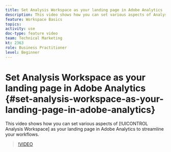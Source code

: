 ```yaml
---
title: Set Analysis Workspace as your landing page in Adobe Analytics
description: This video shows how you can set various aspects of Analysis Workspace as your landing page in Adobe Analytics to streamline your workflows.
feature: Workspace Basics
topics: 
activity: use
doc-type: feature video
team: Technical Marketing
kt: 2363
role: Business Practitioner
level: Beginner
---
```


# Set Analysis Workspace as your landing page in Adobe Analytics {#set-analysis-workspace-as-your-landing-page-in-adobe-analytics}

This video shows how you can set various aspects of [!UICONTROL Analysis Workspace] as your landing page in Adobe Analytics to streamline your workflows.

>[!VIDEO](https://video.tv.adobe.com/v/25459/?quality=12)
